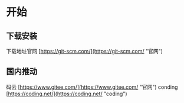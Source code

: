 # 开始
## 下载安装
下载地址官网 [https://git-scm.com/](https://git-scm.com/ "官网")
## 国内推动
码云 [https://www.gitee.com/](https://www.gitee.com/ "官网")
conding [https://coding.net/](https://coding.net/ "coding")